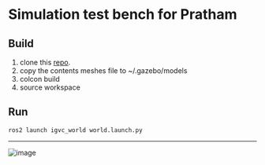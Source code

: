 # Simulation test bench for Pratham


## Build
1. clone this [repo](https://github.com/pratham-reloaded/igvc_simulation.git).
1. copy the  contents meshes file to ~/.gazebo/models
2. colcon build
3. source workspace



## Run
```bash
ros2 launch igvc_world world.launch.py
```
---
![image](https://user-images.githubusercontent.com/40001795/207669507-633516c4-8b3c-4c3f-995c-53f3f462503a.png)

